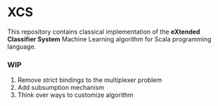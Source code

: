 # XCS

This repository contains classical implementation of the **eXtended Classifier System** Machine Learning algorithm for Scala programming language.

### WIP
1. Remove strict bindings to the multiplexer problem
2. Add subsumption mechanism
3. Think over ways to customize algorithm
